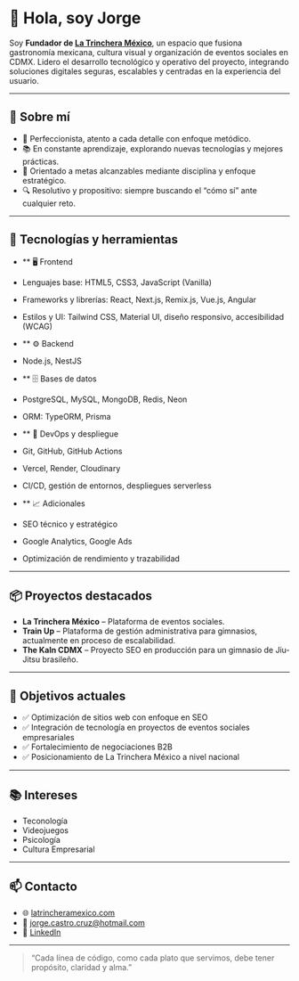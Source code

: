 # 👋 Hola, soy Jorge

Soy **Fundador de [La Trinchera México](https://latrincheramexico.com)**, un espacio que fusiona gastronomía mexicana, cultura visual y organización de eventos sociales en CDMX. Lidero el desarrollo tecnológico y operativo del proyecto, integrando soluciones digitales seguras, escalables y centradas en la experiencia del usuario.

---

## 🧠 Sobre mí

- 🎯 Perfeccionista, atento a cada detalle con enfoque metódico.
- 📚 En constante aprendizaje, explorando nuevas tecnologías y mejores prácticas.
- 🧭 Orientado a metas alcanzables mediante disciplina y enfoque estratégico.
- 🔍 Resolutivo y propositivo: siempre buscando el “cómo sí” ante cualquier reto.


---

## 🚀 Tecnologías y herramientas

- ** 🖥️ Frontend
- Lenguajes base: HTML5, CSS3, JavaScript (Vanilla)
- Frameworks y librerías: React, Next.js, Remix.js, Vue.js, Angular
- Estilos y UI: Tailwind CSS, Material UI, diseño responsivo, accesibilidad (WCAG)
  
- ** ⚙️ Backend
- Node.js, NestJS
- ** 🗄️ Bases de datos
- PostgreSQL, MySQL, MongoDB, Redis, Neon
- ORM: TypeORM, Prisma
  
- ** 🔧 DevOps y despliegue
- Git, GitHub, GitHub Actions
- Vercel, Render, Cloudinary
- CI/CD, gestión de entornos, despliegues serverless

- ** 📈 Adicionales
- SEO técnico y estratégico
- Google Analytics, Google Ads
- Optimización de rendimiento y trazabilidad


---

## 📦 Proyectos destacados

- **La Trinchera México** – Plataforma de eventos sociales.
- **Train Up** – Plataforma de gestión administrativa para gimnasios, actualmente en proceso de escalabilidad.
- **The Kaln CDMX** – Proyecto SEO en producción para un gimnasio de Jiu-Jitsu brasileño.

---

## 🎯 Objetivos actuales

- ✅ Optimización de sitios web con enfoque en SEO
- ✅ Integración de tecnología en proyectos de eventos sociales empresariales
- ✅ Fortalecimiento de negociaciones B2B
- ✅ Posicionamiento de La Trinchera México a nivel nacional

---

## 📚 Intereses

- Teconología
- Videojuegos
- Psicología
- Cultura Empresarial

---

## 📫 Contacto

- 🌐 [latrincheramexico.com](https://latrincheramexico.com)
- 📧 jorge.castro.cruz@hotmail.com
- 💼 [LinkedIn](https://www.linkedin.com/in/jorge-castro-953267144/)

---

> “Cada línea de código, como cada plato que servimos, debe tener propósito, claridad y alma.”
